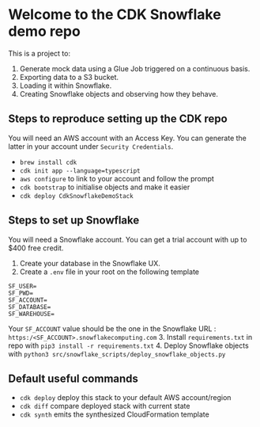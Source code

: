 # Welcome to the CDK Snowflake demo repo

This is a project to:
1. Generate mock data using a Glue Job triggered on a continuous basis.
2. Exporting data to a S3 bucket.
3. Loading it within Snowflake.
4. Creating Snowflake objects and observing how they behave.

## Steps to reproduce setting up the CDK repo
You will need an AWS account with an Access Key. You can generate the latter in your account under `Security Credentials`.

  * `brew install cdk`
  * `cdk init app --language=typescript`
  * `aws configure` to link to your account and follow the prompt
  * `cdk bootstrap` to initialise objects and make it easier
  * `cdk deploy CdkSnowflakeDemoStack`

## Steps to set up Snowflake
You will need a Snowflake account. You can get a trial account with up to $400 free credit.

1. Create your database in the Snowflake UX.
2. Create a `.env` file in your root on the following template
```
SF_USER=
SF_PWD=
SF_ACCOUNT=
SF_DATABASE=
SF_WAREHOUSE=
```
Your `SF_ACCOUNT` value should be the one in the Snowflake URL : `https:/<SF_ACCOUNT>.snowflakecomputing.com`
3. Install `requirements.txt` in repo with `pip3 install -r requirements.txt`
4. Deploy Snowflake objects with `python3 src/snowflake_scripts/deploy_snowflake_objects.py`


## Default useful commands
  * `cdk deploy`      deploy this stack to your default AWS account/region
  * `cdk diff`        compare deployed stack with current state
  * `cdk synth`       emits the synthesized CloudFormation template
